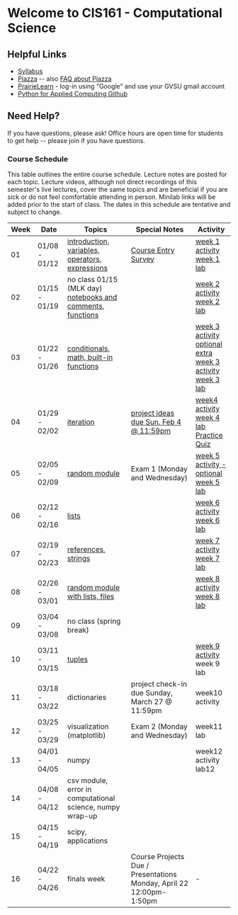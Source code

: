 # Welcome to CIS161 - Computational Science

## Helpful Links
* [Syllabus](syllabus.md)
* [Piazza](https://www.piazza.com/gvsu/winter2024/cis161/home) -- also [FAQ about Piazza](piazza-faq.md)
* [PrairieLearn](https://us.prairielearn.com/pl/course_instance/147662) - log-in
  using "Google" and use your GVSU gmail account
* [Python for Applied Computing Github](https://github.com/eecarrier/python-for-applied-computing)

## Need Help?
If you have questions, please ask!  Office hours are open time for students
to get help -- please join if you have questions.


### Course Schedule
This table outlines the entire course schedule.  Lecture notes are
posted for each topic.  Lecture videos, although not direct recordings
of this semester's live lectures, cover the same topics and are beneficial
if you are sick or do not feel comfortable attending in person.
Minilab links will be added prior to the start of class.  The dates in this
schedule are tentative and subject to change.

| Week | Date          | Topics | Special Notes | Activity |
| ---- | ------------- | ------ | --------- | ------- |
|  01  | 01/08 - 01/12 | [introduction, variables, operators, expressions](https://us.prairielearn.com/pl/course_instance/147662/assessment/2388458) |  [Course Entry Survey](https://forms.gle/dgpgdkDonQvKWsEJA) | [week 1 activity](https://us.prairielearn.com/pl/course_instance/147662/assessment/2388457) <br> [week 1 lab](https://us.prairielearn.com/pl/course_instance/147662) |
|  02  | 01/15 - 01/19 | no class 01/15 (MLK day) <br> [notebooks and comments, functions](https://us.prairielearn.com/pl/course_instance/147662/assessment/2389175) |  | [week 2 activity](https://us.prairielearn.com/pl/course_instance/147662/assessment/2389174) <br> [week 2 lab](https://us.prairielearn.com/pl/course_instance/147662/assessment/2391428) |
|  03  | 01/22 - 01/26 | [conditionals, math, built-in functions](https://us.prairielearn.com/pl/course_instance/147662/assessment/2391462) | | [week 3 activity](https://us.prairielearn.com/pl/course_instance/147662/assessment/2391461) <br> [optional extra week 3 activity](https://us.prairielearn.com/pl/course_instance/147662/assessment/2391895) <br> [week 3 lab](https://us.prairielearn.com/pl/course_instance/147662/assessment/2392847) |
|  04  | 01/29 - 02/02 | [iteration](https://us.prairielearn.com/pl/course_instance/147662/assessment/2392749) | [project ideas due Sun. Feb 4 @ 11:59pm](https://us.prairielearn.com/pl/course_instance/147662/assessment/2393705) | [week4 activity](https://us.prairielearn.com/pl/course_instance/147662/assessment/2392748) <br> [week 4 lab](https://us.prairielearn.com/pl/course_instance/147662/assessment/2395356) <br> [Practice Quiz](https://us.prairielearn.com/pl/course_instance/147662/assessment/2395358) |
|  05  | 02/05 - 02/09 | [random module](https://us.prairielearn.com/pl/course_instance/147662/assessment/2395357) | Exam 1 (Monday and Wednesday) | [week 5 activity - optional](https://us.prairielearn.com/pl/course_instance/147662/assessment/2395355) <br> [week 5 lab](https://us.prairielearn.com/pl/course_instance/147662/assessment/2397566) |
|  06  | 02/12 - 02/16 | [lists](https://us.prairielearn.com/pl/course_instance/147662/assessment/2397568) | | [week 6 activity](https://us.prairielearn.com/pl/course_instance/147662/assessment/2397567) <br> [week 6 lab](https://us.prairielearn.com/pl/course_instance/147662/assessment/2399647) |
|  07  | 02/19 - 02/23 | [references, strings](https://us.prairielearn.com/pl/course_instance/147662/assessment/2399778) | | [week 7 activity](https://us.prairielearn.com/pl/course_instance/147662/assessment/2399777) <br> [week 7 lab](https://us.prairielearn.com/pl/course_instance/147662/assessment/2401959) |
|  08  | 02/26 - 03/01 | [random module with lists, files](https://us.prairielearn.com/pl/course_instance/147662/assessment/2401960) | | [week 8 activity](https://us.prairielearn.com/pl/course_instance/147662/assessment/2401958) <br> [week 8 lab](https://us.prairielearn.com/pl/course_instance/147662/assessment/2403840) |
|  09  | 03/04 - 03/08 | no class (spring break) | | |
|  10  | 03/11 - 03/15 | [tuples](https://us.prairielearn.com/pl/course_instance/147662/assessment/2403842) |  | [week 9 activity](https://us.prairielearn.com/pl/course_instance/147662/assessment/2403841) <br> week 9 lab |
|  11  | 03/18 - 03/22 | dictionaries | project check-in due Sunday, March 27 @ 11:59pm  | week10 activity |
|  12  | 03/25 - 03/29 | visualization (matplotlib) | Exam 2 (Monday and Wednesday) | week11 lab |
|  13  | 04/01 - 04/05 | numpy |  | week12 activity <br> lab12 |
|  14  | 04/08 - 04/12 | csv module, error in computational science, numpy wrap-up | | |
|  15  | 04/15 - 04/19 | scipy, applications | | |
|  16  | 04/22 - 04/26 | finals week | Course Projects Due / Presentations Monday, April 22 12:00pm-1:50pm | - |
